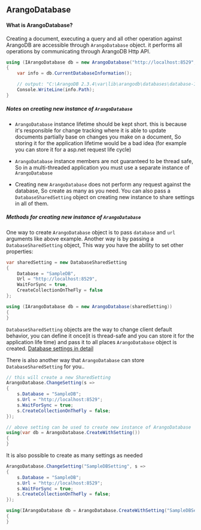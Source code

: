 ## ArangoDatabase

#### What is ArangoDatabase?
Creating a document, executing a query and all other operation against ArangoDB are accessible through `ArangoDatabase` object. it performs all operations by communicating through ArangoDB Http API.


```csharp
using (IArangoDatabase db = new ArangoDatabase("http://localhost:8529", "SampleDB"))
{
	var info = db.CurrentDatabaseInformation();

	// output: "C:\ArangoDB 2.3.4\var\lib\arangodb\databases\database-179610003747"     
	Console.WriteLine(info.Path);
}
```

##### Notes on creating new instance of `ArangoDatabase`

* `ArangoDatabase` instance lifetime should be kept short. this is because it's responsible for change tracking where it is able to update documents partially base on changes you make on a document, So storing it for the application lifetime would be a bad idea (for example you can store it for a asp.net request life cycle)

*  `ArangoDatabase` instance members are not guaranteed to be thread safe, So in a multi-threaded application you must use a separate instance of `ArangoDatabase`

* Creating new `ArangoDatabase` does not perform any request against the database, So create as many as you need. You can also pass a `DatabaseSharedSetting` object on creating new instance to share settings in all of them.

##### Methods for creating new instance of `ArangoDatabase`


One way to create `ArangoDatabase` object is to pass `database` and `url` arguments like above example. Another way is by passing a `DatabaseSharedSetting` object, This way
you have the ability to set other properties:

```csharp
var sharedSetting = new DatabaseSharedSetting
{
	Database = "SampleDB",
	Url = "http://localhost:8529",
	WaitForSync = true,
	CreateCollectionOnTheFly = false
};

using (IArangoDatabase db = new ArangoDatabase(sharedSetting))
{
}
```

`DatabaseSharedSetting` objects are the way to change client default behavior, you
can define it once(it is thread-safe and you can store it for the application life time) and pass it to all places `ArangoDatabase` object is created.
[Database settings in detail](./DatabaseSetting.md)

There is also another way that `ArangoDatabase` can store `DatabaseSharedSetting` for you..

```csharp
// this will create a new SharedSetting
ArangoDatabase.ChangeSetting(s =>
{
	s.Database = "SampleDB";
	s.Url = "http://localhost:8529";
	s.WaitForSync = true;
	s.CreateCollectionOnTheFly = false;
});

// above setting can be used to create new instance of ArangoDatabase
using(var db = ArangoDatabase.CreateWithSetting())
{
}
```

It is also possible to create as many settings as needed

```csharp
ArangoDatabase.ChangeSetting("SampleDBSetting", s =>
{
	s.Database = "SampleDB";
	s.Url = "http://localhost:8529";
	s.WaitForSync = true;
	s.CreateCollectionOnTheFly = false;
});

using(IArangoDatabase db = ArangoDatabase.CreateWithSetting("SampleDBSetting"))
{
}
```
